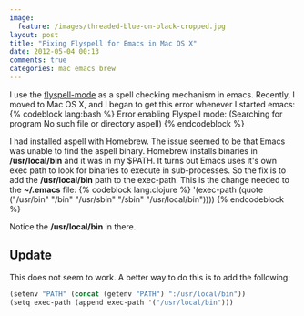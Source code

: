 ```yaml
---
image:
  feature: /images/threaded-blue-on-black-cropped.jpg
layout: post
title: "Fixing Flyspell for Emacs in Mac OS X"
date: 2012-05-04 00:13
comments: true
categories: mac emacs brew
---
```

I use the <a href="http://www.emacswiki.org/emacs/FlySpell">flyspell-mode</a> as a spell checking mechanism in emacs. Recently, I moved to Mac OS X, and I began to get this error whenever I started emacs:
{% codeblock lang:bash %}
Error enabling Flyspell mode:
(Searching for program No such file or directory aspell)
{% endcodeblock %}

I had installed aspell with Homebrew. The issue seemed to be that Emacs was unable to find the aspell binary. Homebrew installs binaries in **/usr/local/bin** and it was in my $PATH. It turns out Emacs uses it's own exec path to look for binaries to execute in sub-processes. So the fix is to add the **/usr/local/bin** path to the exec-path. This is the change needed to the **~/.emacs** file:
{% codeblock lang:clojure %}
 '(exec-path (quote ("/usr/bin" "/bin" "/usr/sbin" "/sbin" "/usr/local/bin"))))
{% endcodeblock %}

Notice the **/usr/local/bin** in there.

## Update
This does not seem to work. A better way to do this is to add the
following:

```clojure
(setenv "PATH" (concat (getenv "PATH") ":/usr/local/bin"))
(setq exec-path (append exec-path '("/usr/local/bin")))
```
